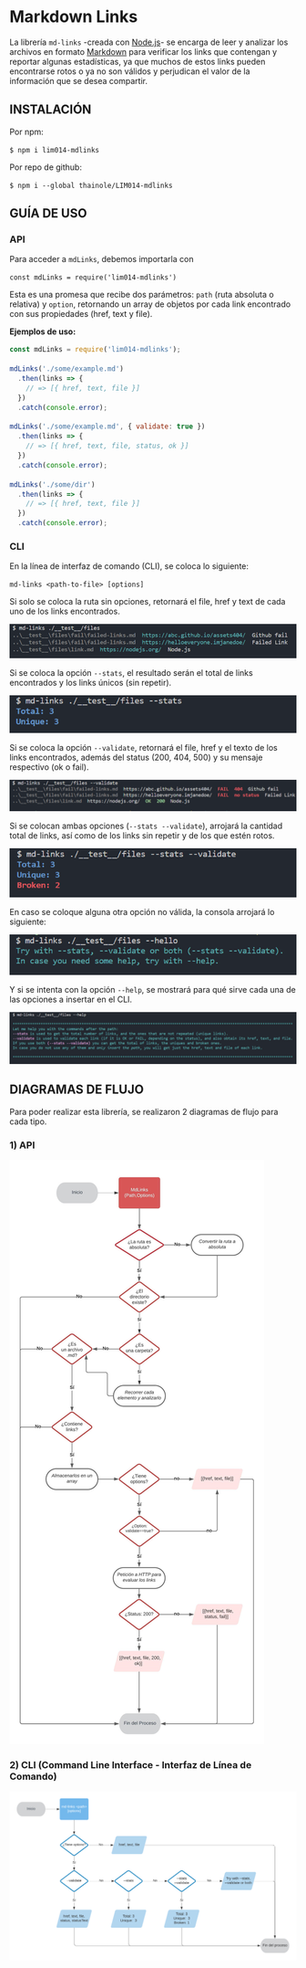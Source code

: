 # Markdown Links

La librería `md-links` -creada con [Node.js](https://nodejs.org/)- se encarga de leer y analizar los archivos en formato
[Markdown](https://es.wikipedia.org/wiki/Markdown)  para verificar los links que contengan y reportar algunas estadísticas, ya que muchos de estos links pueden encontrarse rotos o ya no son válidos y perjudican el valor de la información que se desea compartir.

## INSTALACIÓN

Por npm: 

`$ npm i lim014-mdlinks`

Por repo de github: 

`$ npm i --global thainole/LIM014-mdlinks`

## GUÍA DE USO

### API

Para acceder a `mdLinks`, debemos importarla con  

`const mdLinks = require('lim014-mdlinks')` 

Esta es una promesa que recibe dos parámetros: `path` (ruta absoluta o relativa) y `option`, retornando un array de objetos por cada link encontrado con sus propiedades (href, text y file).


**Ejemplos de uso:**
```js
const mdLinks = require('lim014-mdlinks');

mdLinks('./some/example.md')
  .then(links => {
    // => [{ href, text, file }]
  })
  .catch(console.error);

mdLinks('./some/example.md', { validate: true })
  .then(links => {
    // => [{ href, text, file, status, ok }]
  })
  .catch(console.error);

mdLinks('./some/dir')
  .then(links => {
    // => [{ href, text, file }]
  })
  .catch(console.error);
``` 

### CLI
En la línea de interfaz de comando (CLI), se coloca lo siguiente:

`md-links <path-to-file> [options]`

Si solo se coloca la ruta sin opciones, retornará el file, href y text de cada uno de los links encontrados.

![](./img/only-path.png)

Si se coloca la opción `--stats`, el resultado serán el total de links encontrados y los links únicos (sin repetir).

![](./img/flag-stats.png)

Si se coloca la opción `--validate`, retornará el file, href y el texto de los links encontrados, además del status (200, 404, 500) y su mensaje respectivo (ok o fail).

![](./img/flag-validate.png)

Si se colocan ambas opciones (`--stats --validate`), arrojará la cantidad total de links, así como de los links sin repetir y de los que estén rotos.

![](./img/flag-stats-validate.png)

En caso se coloque alguna otra opción no válida, la consola arrojará lo siguiente: 

![](./img/wrong-flag.png)

Y si se intenta con la opción `--help`, se mostrará para qué sirve cada una de las opciones a insertar en el CLI.

![](./img/flag-help.png)


## DIAGRAMAS DE FLUJO
Para poder realizar esta librería, se realizaron 2 diagramas de flujo para cada tipo.

### 1) API

![](./img/diagrama-api.jpeg)

### 2) CLI (Command Line Interface - Interfaz de Línea de Comando)

![](./img/diagrama-cli.png)

